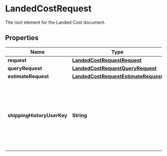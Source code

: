 

# LandedCostRequest

The root element for the Landed Cost document.

## Properties

| Name | Type | Description | Notes |
|------------ | ------------- | ------------- | -------------|
|**request** | [**LandedCostRequestRequest**](LandedCostRequestRequest.md) |  |  |
|**queryRequest** | [**LandedCostRequestQueryRequest**](LandedCostRequestQueryRequest.md) |  |  [optional] |
|**estimateRequest** | [**LandedCostRequestEstimateRequest**](LandedCostRequestEstimateRequest.md) |  |  [optional] |
|**shippingHistoryUserKey** | **String** | Unique key to tag shipments in shipping history. It could be MyUPS registration Number or any unique identifier. |  [optional] |



